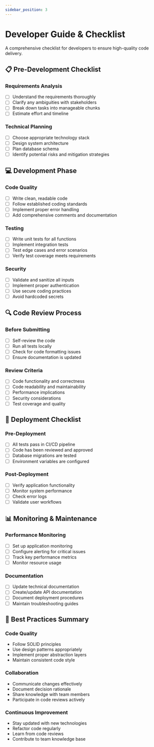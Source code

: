 ```yaml
---
sidebar_position: 3
---
```


# Developer Guide & Checklist

A comprehensive checklist for developers to ensure high-quality code delivery.

## 📋 Pre-Development Checklist

### Requirements Analysis
- [ ] Understand the requirements thoroughly
- [ ] Clarify any ambiguities with stakeholders
- [ ] Break down tasks into manageable chunks
- [ ] Estimate effort and timeline

### Technical Planning
- [ ] Choose appropriate technology stack
- [ ] Design system architecture
- [ ] Plan database schema
- [ ] Identify potential risks and mitigation strategies

## 💻 Development Phase

### Code Quality
- [ ] Write clean, readable code
- [ ] Follow established coding standards
- [ ] Implement proper error handling
- [ ] Add comprehensive comments and documentation

### Testing
- [ ] Write unit tests for all functions
- [ ] Implement integration tests
- [ ] Test edge cases and error scenarios
- [ ] Verify test coverage meets requirements

### Security
- [ ] Validate and sanitize all inputs
- [ ] Implement proper authentication
- [ ] Use secure coding practices
- [ ] Avoid hardcoded secrets

## 🔍 Code Review Process

### Before Submitting
- [ ] Self-review the code
- [ ] Run all tests locally
- [ ] Check for code formatting issues
- [ ] Ensure documentation is updated

### Review Criteria
- [ ] Code functionality and correctness
- [ ] Code readability and maintainability
- [ ] Performance implications
- [ ] Security considerations
- [ ] Test coverage and quality

## 🚀 Deployment Checklist

### Pre-Deployment
- [ ] All tests pass in CI/CD pipeline
- [ ] Code has been reviewed and approved
- [ ] Database migrations are tested
- [ ] Environment variables are configured

### Post-Deployment
- [ ] Verify application functionality
- [ ] Monitor system performance
- [ ] Check error logs
- [ ] Validate user workflows

## 📊 Monitoring & Maintenance

### Performance Monitoring
- [ ] Set up application monitoring
- [ ] Configure alerting for critical issues
- [ ] Track key performance metrics
- [ ] Monitor resource usage

### Documentation
- [ ] Update technical documentation
- [ ] Create/update API documentation
- [ ] Document deployment procedures
- [ ] Maintain troubleshooting guides

## 🎯 Best Practices Summary

### Code Quality
- Follow SOLID principles
- Use design patterns appropriately
- Implement proper abstraction layers
- Maintain consistent code style

### Collaboration
- Communicate changes effectively
- Document decision rationale
- Share knowledge with team members
- Participate in code reviews actively

### Continuous Improvement
- Stay updated with new technologies
- Refactor code regularly
- Learn from code reviews
- Contribute to team knowledge base 